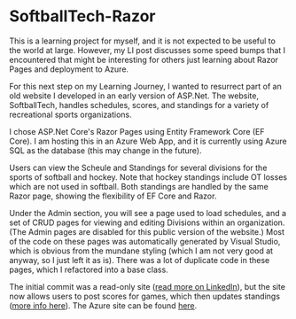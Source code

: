 # SoftballTech-Razor

This is a learning project for myself, and it is not expected to be useful to the world at large. However, my LI post discusses some speed bumps that I encountered that might be interesting for others just learning about Razor Pages and deployment to Azure. 

For this next step on my Learning Journey, I wanted to resurrect part of an old website I developed in an early version of ASP.Net. The website, SoftballTech, handles schedules, scores, and standings for a variety of recreational sports organizations. 

I chose ASP.Net Core's Razor Pages using Entity Framework Core (EF Core). I am hosting this in an Azure Web App, and it is currently using Azure SQL as the database (this may change in the future).

Users can view the Scheule and Standings for several divisions for the sports of softball and hockey. Note that hockey standings include OT losses which are not used in softball. Both standings are handled by the same Razor page, showing the flexibility of EF Core and Razor.

Under the Admin section, you will see a page used to load schedules, and a set of CRUD pages for viewing and editing Divisions within an organization. (The Admin pages are disabled for this public version of the website.) Most of the code on these pages was automatically generated by Visual Studio, which is obvious from the mundane styling (which I am not very good at anyway, so I just left it as is). There was a lot of duplicate code in these pages, which I refactored into a base class.

The initial commit was a read-only site ([read more on LinkedIn](https://www.linkedin.com/feed/update/urn:li:share:7103818213188091904)), but the site now allows users to post scores for games, which then updates standings ([more info here](https://www.linkedin.com/feed/update/urn:li:share:7108528131593973760/)). The Azure site can be found [here](https://sbt.azurewebsites.net/).
